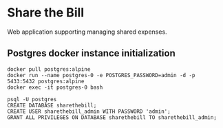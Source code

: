 # Share the Bill
Web application supporting managing shared expenses.

## Postgres docker instance initialization
```
docker pull postgres:alpine
docker run --name postgres-0 -e POSTGRES_PASSWORD=admin -d -p 5433:5432 postgres:alpine  
docker exec -it postgres-0 bash

psql -U postgres
CREATE DATABASE sharethebill;
CREATE USER sharethebill_admin WITH PASSWORD 'admin';
GRANT ALL PRIVILEGES ON DATABASE sharethebill TO sharethebill_admin;
```